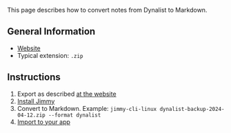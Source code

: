 This page describes how to convert notes from Dynalist to Markdown.

## General Information

- [Website](https://dynalist.io/)
- Typical extension: `.zip`

## Instructions

1. Export as described [at the website](https://help.dynalist.io/article/79-back-up-your-data)
2. [Install Jimmy](../index.md#installation)
3. Convert to Markdown. Example: `jimmy-cli-linux dynalist-backup-2024-04-12.zip --format dynalist`
4. [Import to your app](../import_instructions.md)
